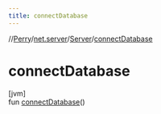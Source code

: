 ```yaml
---
title: connectDatabase
---
```

//[Perry](../../../index.html)/[net.server](../index.html)/[Server](index.html)/[connectDatabase](connect-database.html)



# connectDatabase



[jvm]\
fun [connectDatabase](connect-database.html)()




